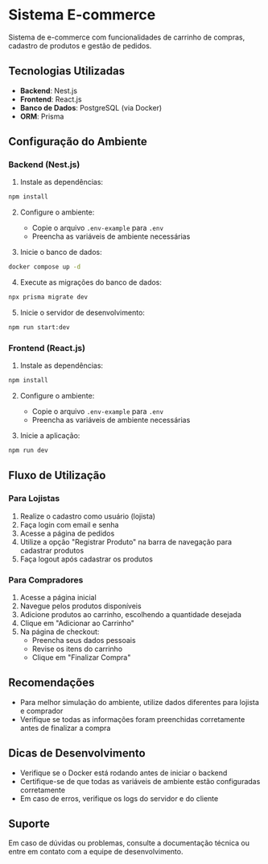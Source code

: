 # Sistema E-commerce

Sistema de e-commerce com funcionalidades de carrinho de compras, cadastro de produtos e gestão de pedidos.

## Tecnologias Utilizadas

- **Backend**: Nest.js
- **Frontend**: React.js
- **Banco de Dados**: PostgreSQL (via Docker)
- **ORM**: Prisma

## Configuração do Ambiente

### Backend (Nest.js)

1. Instale as dependências:
```bash
npm install
```

2. Configure o ambiente:
   - Copie o arquivo `.env-example` para `.env`
   - Preencha as variáveis de ambiente necessárias

3. Inicie o banco de dados:
```bash
docker compose up -d
```

4. Execute as migrações do banco de dados:
```bash
npx prisma migrate dev
```

5. Inicie o servidor de desenvolvimento:
```bash
npm run start:dev
```

### Frontend (React.js)

1. Instale as dependências:
```bash
npm install
```

2. Configure o ambiente:
   - Copie o arquivo `.env-example` para `.env`
   - Preencha as variáveis de ambiente necessárias

3. Inicie a aplicação:
```bash
npm run dev
```

## Fluxo de Utilização

### Para Lojistas

1. Realize o cadastro como usuário (lojista)
2. Faça login com email e senha
3. Acesse a página de pedidos
4. Utilize a opção "Registrar Produto" na barra de navegação para cadastrar produtos
5. Faça logout após cadastrar os produtos

### Para Compradores

1. Acesse a página inicial
2. Navegue pelos produtos disponíveis
3. Adicione produtos ao carrinho, escolhendo a quantidade desejada
4. Clique em "Adicionar ao Carrinho"
5. Na página de checkout:
   - Preencha seus dados pessoais
   - Revise os itens do carrinho
   - Clique em "Finalizar Compra"

## Recomendações

- Para melhor simulação do ambiente, utilize dados diferentes para lojista e comprador
- Verifique se todas as informações foram preenchidas corretamente antes de finalizar a compra

## Dicas de Desenvolvimento

- Verifique se o Docker está rodando antes de iniciar o backend
- Certifique-se de que todas as variáveis de ambiente estão configuradas corretamente
- Em caso de erros, verifique os logs do servidor e do cliente

## Suporte

Em caso de dúvidas ou problemas, consulte a documentação técnica ou entre em contato com a equipe de desenvolvimento.

